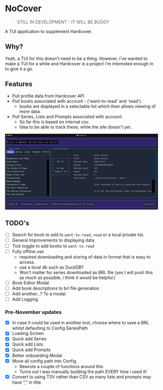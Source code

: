 # NoCover

> STILL IN DEVELOPMENT - IT WILL BE BUGGY

A TUI application to supplement Hardcover.

## Why?

Yeah, a TUI for this doesn't need to be a thing. However, I've wanted to make a TUI for a while and Hardcover is a project i'm interested enough in to give it a go.

## Features

- Pull profile data from Hardcover API
- Pull books associated with account - ('want-to-read' and 'read').
    - books are displayed in a selectable list which then allows viewing of more data.
- Pull Series, Lists and Prompts associated with account.
    - So far this is based on internal csv.
    - Idea to be able to track these, while the site doesn't yet.

![Current Dev build](images/dev-build.png)

## TODO's

- [ ] Search for book to add to `want-to-read`, `read` or a local private list.
- [ ] General Improvements to displaying data
- [ ] Tick toggle to add books to `want-to-read`
- [ ] Fully offline use
    - required downloading and storing of data in format that is easy to access.
    - use a local db such as DuckDB?
    - Won't matter for series downloaded as BRL file (yes I will push this as much as possible, i think it would be helpful.)
- [ ] Book Editor Modal
- [ ] Add book descriptions to brl file generation
- [ ] Add another...? To a modal.
- [ ] Add Logging

### Pre-November updates
- [X] In case it could be used in another tool, choose where to save a BRL whilst defaulting to Config.SeriesPath
- [X] Loading Screen
- [X] Quick add Series
- [X] Quick add Lists
- [X] Quick add Prompts
- [X] Better onboarding Modal
- [X] Move all config path into Config
    - Rewrote a couple of functions around this
    - Turns out I was manually building the path EVERY time i used it!
- [X] Convert to using TSV rather than CSV as many lists and prompts may have "," in title.
